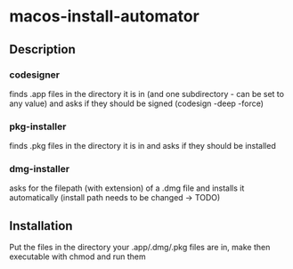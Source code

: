 # macos-install-automator

## Description
### codesigner
finds .app files in the directory it is in (and one subdirectory - can be set to any value) and asks if they should be signed (codesign -deep -force)
### pkg-installer
finds .pkg files in the directory it is in and asks if they should be installed
### dmg-installer
asks for the filepath (with extension) of a .dmg file and installs it automatically (install path needs to be changed -> TODO)

## Installation
Put the files in the directory your .app/.dmg/.pkg files are in, make then executable with chmod and run them

